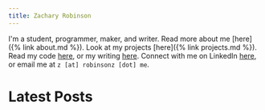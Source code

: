 ```yaml
---
title: Zachary Robinson
---
```


I'm a student, programmer, maker, and writer. Read more about me [here]({% link about.md %}). Look at my projects [here]({% link projects.md %}). Read my code [here](https://github.com/RobinsonZ), or my writing [here](#latest-posts). Connect with me on LinkedIn [here](https://www.linkedin.com/in/robinsonz/), or email me at `z [at] robinsonz [dot] me`.

# Latest Posts

